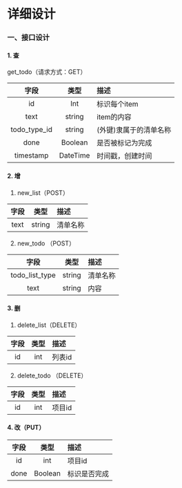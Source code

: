 # 详细设计  
### 一、接口设计  
#### 1. 查  
 get_todo（请求方式：GET）  

| 字段 | 类型 | 描述 | 
| :----: | :----: | :---- | 
| id | Int | 标识每个item |  
| text | string | item的内容 |
| todo_type_id | string | (外键)隶属于的清单名称 | 
| done | Boolean | 是否被标记为完成 |  
| timestamp | DateTime | 时间戳，创建时间 | 
  
 #### 2. 增  
 1. new_list（POST）   
 
| 字段 | 类型 | 描述 |  
| :---: | :---: | :--- |   
| text | string | 清单名称 |    

2. new_todo （POST）  

| 字段 | 类型 | 描述 |  
| :---: | :---: | :--- |
| todo_list_type | string | 清单名称 |  
| text | string | 内容 |  

#### 3. 删  
1. delete_list（DELETE） 

| 字段 | 类型 | 描述 |  
| :---: | :---: | :--- |
| id | int | 列表id |  

2. delete_todo （DELETE） 

| 字段 | 类型 | 描述 |  
| :---: | :---: | :--- |
| id | int | 项目id |  

#### 4. 改（PUT）  

| 字段 | 类型 | 描述 |  
| :---: | :---: | :--- |
| id | int | 项目id |  
| done | Boolean | 标识是否完成 |

